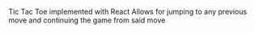 Tic Tac Toe implemented with React
Allows for jumping to any previous move and continuing the game from said move
